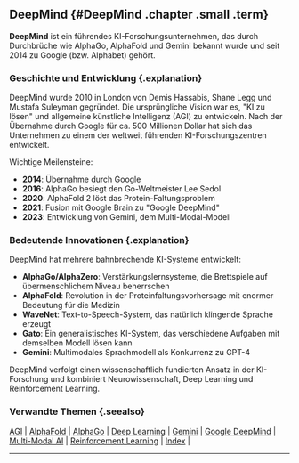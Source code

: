 ## DeepMind {#DeepMind .chapter .small .term}

**DeepMind** ist ein führendes KI-Forschungsunternehmen, das durch Durchbrüche wie AlphaGo, AlphaFold und Gemini bekannt wurde und seit 2014 zu Google (bzw. Alphabet) gehört.

### Geschichte und Entwicklung {.explanation}

DeepMind wurde 2010 in London von Demis Hassabis, Shane Legg und Mustafa Suleyman gegründet. Die ursprüngliche Vision war es, "KI zu lösen" und allgemeine künstliche Intelligenz (AGI) zu entwickeln. Nach der Übernahme durch Google für ca. 500 Millionen Dollar hat sich das Unternehmen zu einem der weltweit führenden KI-Forschungszentren entwickelt.

Wichtige Meilensteine:
- **2014**: Übernahme durch Google
- **2016**: AlphaGo besiegt den Go-Weltmeister Lee Sedol
- **2020**: AlphaFold 2 löst das Protein-Faltungsproblem
- **2021**: Fusion mit Google Brain zu "Google DeepMind"
- **2023**: Entwicklung von Gemini, dem Multi-Modal-Modell

### Bedeutende Innovationen {.explanation}

DeepMind hat mehrere bahnbrechende KI-Systeme entwickelt:

- **AlphaGo/AlphaZero**: Verstärkungslernsysteme, die Brettspiele auf übermenschlichem Niveau beherrschen
- **AlphaFold**: Revolution in der Proteinfaltungsvorhersage mit enormer Bedeutung für die Medizin
- **WaveNet**: Text-to-Speech-System, das natürlich klingende Sprache erzeugt
- **Gato**: Ein generalistisches KI-System, das verschiedene Aufgaben mit demselben Modell lösen kann
- **Gemini**: Multimodales Sprachmodell als Konkurrenz zu GPT-4

DeepMind verfolgt einen wissenschaftlich fundierten Ansatz in der KI-Forschung und kombiniert Neurowissenschaft, Deep Learning und Reinforcement Learning.

### Verwandte Themen {.seealso}

[AGI](#AGI) |
[AlphaFold](#AlphaFold) |
[AlphaGo](#AlphaGo) |
[Deep Learning](#DeepLearning) |
[Gemini](#Gemini) |
[Google DeepMind](#GoogleDeepMind) |
[Multi-Modal AI](#MultiModalAI) |
[Reinforcement Learning](#ReinforcementLearning) |
[Index](#Index) |

----


